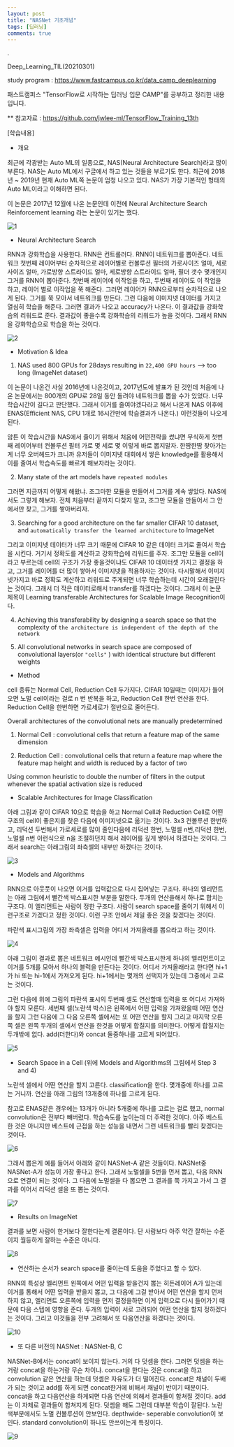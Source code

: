 ```yaml
---
layout: post
title: "NASNet 기초개념"
tags: [딥러닝]
comments: true
---
```


.

Deep_Learning_TIL(20210301)

study program : https://www.fastcampus.co.kr/data_camp_deeplearning

패스트캠퍼스 "TensorFlow로 시작하는 딥러닝 입문 CAMP"를 공부하고 정리한 내용입니다.

** 참고자료 : https://github.com/jwlee-ml/TensorFlow_Training_13th

[학습내용]

- 개요

최근에 각광받는 Auto ML의 일종으로, NAS(Neural Architecture Search)라고 많이 부른다. NAS는 Auto ML에서 구글에서 하고 있는 것들을 부르기도 한다. 최근에 2018년 ~ 2019년 현재 Auto ML쪽 논문이 엄청 나오고 있다. NAS가 가장 기본적인 형태의 Auto ML이라고 이해하면 된다.

이 논문은 2017년 12월에 나온 논문인데 이전에 Neural Architecture Search Reinforcement learning 라는 논문이 있기는 했다. 

![1](https://user-images.githubusercontent.com/41605276/109437386-f4126b00-7a67-11eb-8541-72dd8c63b085.png)

- Neural Architecture Search

RNN과 강화학습을 사용한다. RNN은 컨트롤러다. RNN이 네트워크를 뽑아준다. 네트워크 첫번째 레이어부터 순차적으로 레이어별로 컨볼루션 필터의 가로사이즈 얼마, 세로 사이즈 얼마, 가로방향 스트라이드 얼마, 세로방향 스트라이드 얼마, 필더 갯수 몇개인지 그거를 RNN이 뽑아준다. 첫번째 레이어에 이작업을 하고, 두번째 레이어도 이 작업을 하고, 레이어 별로 이작업을 쭉 해준다. 그러면 레이어가 RNN으로부터 순차적으로 나오게 된다. 그거를 쭉 모아서 네트워크를 만든다. 그런 다음에 이미지넷 데이터를 가지고 열심히 학습을 해준다. 그러면 결과가 나오고 accuracy가 나온다. 이 결과값을 강화학습의 리워드로 준다. 결과값이 좋을수록 강화학습의 리워드가 높을 것이다. 그래서 RNN을 강화학습으로 학습을 하는 것이다.

![2](https://user-images.githubusercontent.com/41605276/109437408-12786680-7a68-11eb-9677-8a6766579b28.PNG)

- Motivation & Idea

1) NAS used 800 GPUs for 28days resulting in `22,400 GPU hours` --> too long (ImageNet dataset)

이 논문이 나온건 사실 2016년에 나온것이고, 2017년도에 발표가 된 것인데 처음에 나온 논문에서는 800개의 GPU로 28일 동안 돌려야 네트워크를 뽑을 수가 있었다. 너무 학습시간이 길다고 판단했다. 그래서 이거를 줄여야겠다라고 해서 나온게 NAS 이후에 ENAS(Efficient NAS, CPU 1개로 16시간만에 학습결과가 나온다.) 이런것들이 나오게 된다.

암튼 이 학습시간을 NAS에서 줄이기 위해서 처음에 어떤전략을 썼냐면 무식하게 첫번째 레이어부터 컨볼루션 필터 가로 몇 세로 몇 이렇게 바로 뽑지말자. 한땀한땀 찾아가는게 너무 오버헤드가 크니까 유저들이 이미지넷 대회에서 쌓은 knowledge를 활용해서 이를 줄여서 학습속도를 빠르게 해보자라는 것이다.   

2) Many state of the art models have `repeated modules`

그러면 지금까지 어떻게 해왔냐. 조그마한 모듈을 만들어서 그거를 계속 쌓았다. NAS에서도 그렇게 해보자. 전체 처음부터 끝까지 다찾지 말고, 조그만 모듈을 만들어서 그 안에서만 찾고, 그거를 쌓아버리자.

3) Searching for a good architecture on the far smaller CIFAR 10 dataset, and `automatically transfer the learned architecture` to ImageNet

그리고 이미지넷 데이터가 너무 크기 때문에 CIFAR 10 같은 데이터 크기로 줄여서 학습을 시킨다. 거기서 정확도를 계산하고 강화학습에 리워드를 주자. 조그만 모듈을 cell이라고 부르는데 cell의 구조가 가장 좋을것이냐도 CIFAR 10 데이터셋 가지고 결정을 하고, 그거를 레이어를 더 많이 쌓아서 이미지넷을 적용하자는 것이다. 다시말해서 이미지넷가지고 바로 정확도 계산하고 리워드로 주게되면 너무 학습하는데 시간이 오래걸린다는 것이다. 그래서 더 작은 데이터로해서 transfer를 하겠다는 것이다. 그래서 이 논문 제목이 Learning transferable Architectures for Scalable Image Recognition이다.

4) Achieving this transferability by designing a search space so that the complexity of `the architecture is independent of the depth of the network`

5) All convolutional networks in search space are composed of convolutional layers(or `"cells"` ) with identical structure but different weights

- Method

cell 종류는 Normal Cell, Reduction Cell 두가지다. CIFAR 10일때는 이미지가 들어오면 노멀 cell이라는 걸로 n 번 반복을 하고, Reduction Cell 한번 연산을 한다. Reduction Cell을 한번하면 가로세로가 절반으로 줄어든다. 

Overall architectures of the convolutional nets are manually predetermined

1) Normal Cell : convolutional cells that return a feature map of the same dimension

2) Reduction Cell : convolutional cells that return a feature map where the feature map height and width is reduced by a factor of two

Using common heuristic to double the number of filters in the output whenever the spatial activation size is reduced

- Scalable Architectures for Image Classification

아래 그림과 같이 CIFAR 10으로 학습을 하고 Normal Cell과 Reduction Cell로 어떤 구조의 cell이 좋은지를 찾은 다음에 이미지넷으로 옮기는 것이다. 3x3 컨볼루션 한번하고, 리덕션 두번해서 가로세로를 많이 줄인다음에 리덕션 한번, 노멀셀 n번,리덕션 한번, 노멀셀 n번 이런식으로 n을 조절하던지 해서 레이어를 깊게 쌓아서 하겠다는 것이다. 그래서 search는 아래그림의 좌측셀의 내부만 하겠다는 것이다.

![3](https://user-images.githubusercontent.com/41605276/109438688-5ec6a500-7a6e-11eb-9cf8-83353af312d8.PNG)

- Models and Algorithms

RNN으로 아웃풋이 나오면 이거를 입력값으로 다시 집어넣는 구조다. 하나의 엘리먼트는 아래 그림에서 빨간색 박스표시한 부분을 말한다. 두개의 연산을해서 하나로 합치는 구조다. 이 엘리먼트는 사람이 정한 구조다. 사람이 search space를 줄이기 위해서 이런구조로 가겠다고 정한 것이다. 이런 구조 안에서 제일 좋은 것을 찾겠다는 것이다.

파란색 표시그림의 가장 좌측셀은 입력을 어디서 가져올래를 뽑으라고 하는 것이다.

![4](https://user-images.githubusercontent.com/41605276/109439440-a864bf00-7a71-11eb-9a44-e3a764e07c62.PNG)

아래 그림이 결과로 뽑은 네트워크 예시인데 빨간색 박스표시한게 하나의 엘리먼트이고 이거를 5개를 모아서 하나의 블럭을 만든다는 것이다. 어디서 가져올래라고 한다면 hi+1가 hi 또는 hi-1에서 가져오게 된다. hi+1에서는 몇개의 선택지가 있는데 그중에서 고르는 것이다.

그런 다음에 위에 그림의 파란색 표시의 두번째 셀도 연산할때 입력을 또 어디서 가져와야 할지 모른다. 세번째 셀(노란색 박스)은 왼쪽에서 어떤 입력을 가져왔을때 어떤 연산을 할지 그런 다음에 그 다음 오른쪽 셀에서는 또 어떤 연산을 할지 그리고 마지막 오른쪽 셀은 왼쪽 두개의 셀에서 연산을 한것을 어떻게 합칠지를 의미한다. 어떻게 합칠지는 두개밖에 없다. add(더한다)와 concat 둘중하나를 고르게 되어있다. 


![5](https://user-images.githubusercontent.com/41605276/109439102-58392d00-7a70-11eb-9a2d-d4d7724993d0.PNG)

- Search Space in a Cell (위에 Models and Algorithms의 그림에서 Step 3 and 4)

노란색 셀에서 어떤 연산을 할지 고른다. classification을 한다. 몇개중에 하나를 고르는 거니까. 연산을 아래 그림의 13개중에 하나를 고르게 된다.

참고로 ENAS같은 경우에는 13개가 아니라 5개중에 하나를 고르는 걸로 했고, normal convolution은 전부다 빼버렸다. 학습속도를 높이는데 더 주력한 것이다. 아주 베스트한 것은 아니지만 베스트에 근접을 하는 성능을 내면서 그런 네트워크를 빨리 찾겠다는 것이다. 

![6](https://user-images.githubusercontent.com/41605276/109439684-bcf58700-7a72-11eb-9e47-10da9d0f2b0a.PNG)

그래서 뽑은게 예를 들어서 아래와 같이 NASNet-A 같은 것들이다. NASNet중 NASNet-A가 성능이 가장 좋다고 한다. 그래서 노멀셀을 5번을 먼저 뽑고, 다음 RNN으로 연결이 되는 것이다. 그 다음에 노멀셀을 다 뽑으면 그 결과를 쭉 가지고 가서 그 결과를 이어서 리덕션 셀을 또 뽑는 것이다.

![7](https://user-images.githubusercontent.com/41605276/109439947-bca9bb80-7a73-11eb-814d-91a0678b17e2.PNG)

- Results on ImageNet 

결과를 보면 사람이 한거보다 잘한다는게 결론이다. 단 사람보다 아주 약간 잘하는 수준이지 월등하게 잘하는 수준은 아니다.

![8](https://user-images.githubusercontent.com/41605276/109440082-53767800-7a74-11eb-89d8-a14143888919.PNG)


- 연산하는 순서가 search space를 줄이는데 도움을 주었다고  할 수 있다.

RNN의 특성상 엘리먼트 왼쪽에서 어떤 입력을 받을건지 뽑는 히든레이어 A가 있는데 이거를 통해서 어떤 입력을 받을지 뽑고, 그 다음에 그걸 받아서 어떤 연산을 할지 먼저 하지 않고, 엘리먼트 오른쪽에 입력을 먼저 결정을하면 이게 입력으로 다시 들어가기 때문에 다음 스텝에 영향을 준다. 두개의 입력이 서로 고려되어 어떤 연산을 할지 정하겠다는 것이다. 그리고 이것들을 전부 고려해서 또 다음연산을 하겠다는 것이다.

![10](https://user-images.githubusercontent.com/41605276/109440404-7ead9700-7a75-11eb-95c5-2b20af0785ad.PNG)

- 또 다른 버전의 NASNet : NASNet-B, C

NASNet-B에서는 concat이 보이지 않는다. 거의 다 덧셈을 한다. 그러면 덧셈을 하는거랑 concat을 하는거랑 무슨 차이냐. concat을 한다는 것은 concat을 하고 convolution 같은 연산을 하는데 덧셈은 자유도가 더 떨어진다. concat은 채널이 두배가 되는 것이고 add를 하게 되면 concat한거에 비해서 채널이 반이기 때문이다. concat을 하고 다음연산을 하게되면 다음 연산에 의해서 결과들이 합쳐질 것이다. add는 이 자체로 결과들이 합쳐지게 된다. 덧셈을 해도 그런데 대부분 학습이 잘된다. 노란색부분에서도 노멀 컨볼루션이 안보인다. depthwide- seperable convolution이 보인다. standard convolution이 하나도 안쓰이는게 특징이다.

![9](https://user-images.githubusercontent.com/41605276/109440161-920c3280-7a74-11eb-840c-19ea334d2c18.png)